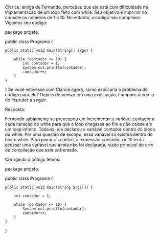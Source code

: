 Clarice, amiga de Fernando, percebeu que ele está com dificuldade na implementação de um loop feito com while. Seu objetivo é imprimir no console os números de 1 a 10. No entanto, o código não compilava. Vejamos seu código:

package projeto;

public class Programa {

    public static void main(String[] args) {

        while (contador <= 10) {
            int contador = 1;            
            System.out.println(contador);
            contador++;
        }
    }
}
Se você estivesse com Clarice agora, como explicaria o problema do código para ele? Depois de pensar em uma explicação, compare-a com a do instrutor a seguir.

Resposta:

Fernando sabiamente se preocupou em incrementar a variável contador a cada iteração do while para que o loop chegasse ao fim e não caísse em um loop infinito. Todavia, ele declarou a variável contador dentro do bloco do while. Por uma questão de escopo, essa variável só existirá dentro do bloco while. Para piorar as contas, a expressão contador <= 10 tenta acessar uma variável que ainda não foi declarada, razão principal do erro de compilação que esta enfrentado.

Corrigindo o código temos:

package projeto;

public class Programa {

    public static void main(String args[]) {

        int contador = 1;        

        while (contador <= 10) {        
            System.out.println(contador);
            contador++;
        }
    }
}